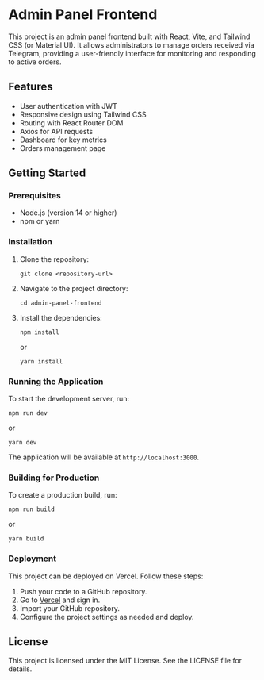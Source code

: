 # Admin Panel Frontend

This project is an admin panel frontend built with React, Vite, and Tailwind CSS (or Material UI). It allows administrators to manage orders received via Telegram, providing a user-friendly interface for monitoring and responding to active orders.

## Features

- User authentication with JWT
- Responsive design using Tailwind CSS
- Routing with React Router DOM
- Axios for API requests
- Dashboard for key metrics
- Orders management page

## Getting Started

### Prerequisites

- Node.js (version 14 or higher)
- npm or yarn

### Installation

1. Clone the repository:

   ```
   git clone <repository-url>
   ```

2. Navigate to the project directory:

   ```
   cd admin-panel-frontend
   ```

3. Install the dependencies:

   ```
   npm install
   ```

   or

   ```
   yarn install
   ```

### Running the Application

To start the development server, run:

```
npm run dev
```

or

```
yarn dev
```

The application will be available at `http://localhost:3000`.

### Building for Production

To create a production build, run:

```
npm run build
```

or

```
yarn build
```

### Deployment

This project can be deployed on Vercel. Follow these steps:

1. Push your code to a GitHub repository.
2. Go to [Vercel](https://vercel.com) and sign in.
3. Import your GitHub repository.
4. Configure the project settings as needed and deploy.

## License

This project is licensed under the MIT License. See the LICENSE file for details.